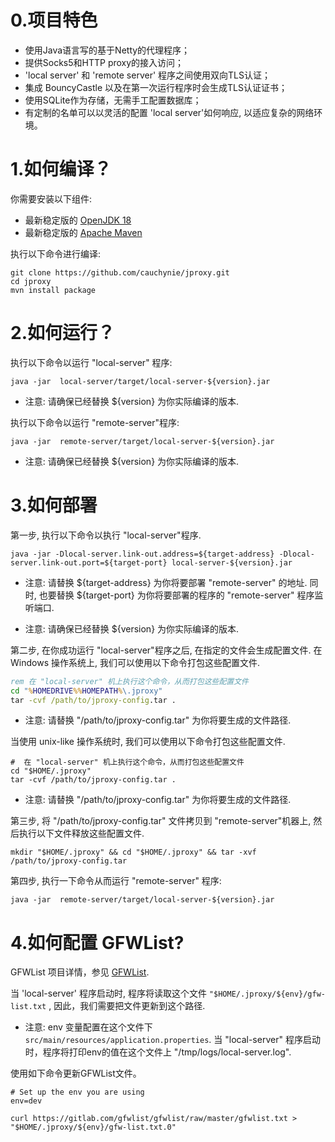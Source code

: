 # 0.项目特色
* 使用Java语言写的基于Netty的代理程序；
* 提供Socks5和HTTP proxy的接入访问；
* 'local server' 和 'remote server' 程序之间使用双向TLS认证；
* 集成 BouncyCastle 以及在第一次运行程序时会生成TLS认证证书；
* 使用SQLite作为存储，无需手工配置数据库；
* 有定制的名单可以以灵活的配置 'local server'如何响应, 以适应复杂的网络环境。

# 1.如何编译？
你需要安装以下组件:
* 最新稳定版的 [OpenJDK 18](https://adoptium.net/)
* 最新稳定版的 [Apache Maven](https://maven.apache.org/)

执行以下命令进行编译:
```
git clone https://github.com/cauchynie/jproxy.git
cd jproxy
mvn install package
```

# 2.如何运行？
执行以下命令以运行 "local-server" 程序:<br>

```shell
java -jar  local-server/target/local-server-${version}.jar
```

* 注意: 请确保已经替换 ${version} 为你实际编译的版本.<br>

执行以下命令以运行 "remote-server"程序:<br>


```shell
java -jar  remote-server/target/local-server-${version}.jar
```

* 注意: 请确保已经替换 ${version} 为你实际编译的版本.<br>

# 3.如何部署
第一步, 执行以下命令以执行 "local-server"程序.<br>
```shell
java -jar -Dlocal-server.link-out.address=${target-address} -Dlocal-server.link-out.port=${target-port} local-server-${version}.jar
```

* 注意: 请替换 \${target-address} 为你将要部署 "remote-server" 的地址. 同时, 也要替换 ${target-port} 为你将要部署的程序的 "remote-server" 程序监听端口.<br>

* 注意: 请确保已经替换 ${version} 为你实际编译的版本.<br>

第二步, 在你成功运行 "local-server"程序之后, 在指定的文件会生成配置文件. 在 Windows 操作系统上, 我们可以使用以下命令打包这些配置文件.<br>

```cmd
rem 在 "local-server" 机上执行这个命令，从而打包这些配置文件
cd "%HOMEDRIVE%%HOMEPATH%\.jproxy"
tar -cvf /path/to/jproxy-config.tar .
```

* 注意: 请替换 "/path/to/jproxy-config.tar" 为你将要生成的文件路径.

当使用 unix-like 操作系统时, 我们可以使用以下命令打包这些配置文件.<br>

```shell
#  在 "local-server" 机上执行这个命令，从而打包这些配置文件
cd "$HOME/.jproxy"
tar -cvf /path/to/jproxy-config.tar .
```

* 注意: 请替换 "/path/to/jproxy-config.tar" 为你将要生成的文件路径.

第三步, 将 "/path/to/jproxy-config.tar" 文件拷贝到 "remote-server"机器上, 然后执行以下文件释放这些配置文件. 

```shell
mkdir "$HOME/.jproxy" && cd "$HOME/.jproxy" && tar -xvf /path/to/jproxy-config.tar
```

第四步, 执行一下命令从而运行 "remote-server" 程序:<br>

```shell
java -jar  remote-server/target/local-server-${version}.jar
```

# 4.如何配置 GFWList?
GFWList 项目详情，参见 [GFWList](https://github.com/gfwlist/gfwlist).<br>

当 'local-server' 程序启动时, 程序将读取这个文件 `"$HOME/.jproxy/${env}/gfw-list.txt` , 因此，我们需要把文件更新到这个路径.<br>
* 注意: env 变量配置在这个文件下 `src/main/resources/application.properties`. 当 "local-server" 程序启动时，程序将打印env的值在这个文件上 "/tmp/logs/local-server.log".<br>

使用如下命令更新GFWList文件。<br>

```shell
# Set up the env you are using
env=dev

curl https://gitlab.com/gfwlist/gfwlist/raw/master/gfwlist.txt > "$HOME/.jproxy/${env}/gfw-list.txt.0"

```








